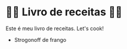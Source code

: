 # :man_cook: Livro de receitas :man_cook:

Este é meu livro de receitas. Let's cook! 

- Strogonoff de frango
